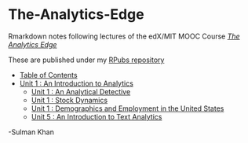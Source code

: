 # The-Analytics-Edge

Rmarkdown notes following lectures of the edX/MIT MOOC Course 
[_The Analytics Edge_](https://www.edx.org/course/analytics-edge-mitx-15-071x-0)

These are published under my [RPubs repository](http://rpubs.com/SulmanKhan)

* [Table of Contents](http://rpubs.com/SulmanKhan/432517) 
* [Unit 1 : An Introduction to Analytics](http://rpubs.com/SulmanKhan/432513)
  * [Unit 1 : An Analytical Detective](http://rpubs.com/SulmanKhan/432542)
  * [Unit 1 : Stock Dynamics](http://rpubs.com/SulmanKhan/432564)
  * [Unit 1 :  Demographics and Employment in the United States](http://rpubs.com/SulmanKhan/432582)
  * [Unit 5 :  An Introduction to Text Analytics](http://rpubs.com/SulmanKhan/433432)
  
  
  
-Sulman Khan


